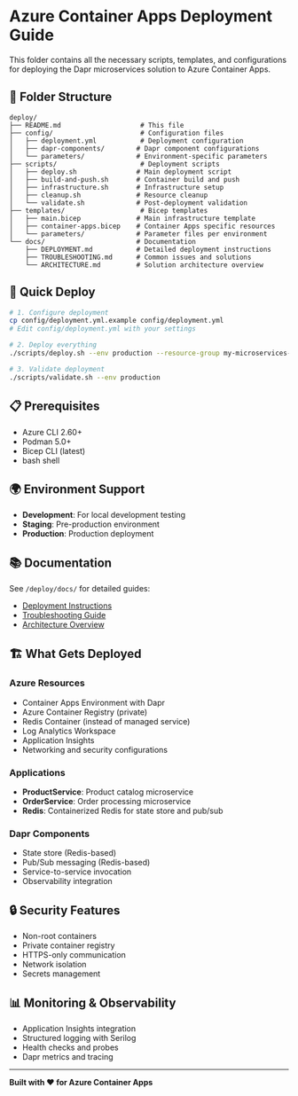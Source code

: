 # Azure Container Apps Deployment Guide

This folder contains all the necessary scripts, templates, and configurations for deploying the Dapr microservices solution to Azure Container Apps.

## 📁 Folder Structure

```
deploy/
├── README.md                    # This file
├── config/                      # Configuration files
│   ├── deployment.yml           # Deployment configuration
│   ├── dapr-components/        # Dapr component configurations
│   └── parameters/             # Environment-specific parameters
├── scripts/                     # Deployment scripts
│   ├── deploy.sh               # Main deployment script
│   ├── build-and-push.sh       # Container build and push
│   ├── infrastructure.sh       # Infrastructure setup
│   ├── cleanup.sh              # Resource cleanup
│   └── validate.sh             # Post-deployment validation
├── templates/                   # Bicep templates
│   ├── main.bicep              # Main infrastructure template
│   ├── container-apps.bicep    # Container Apps specific resources
│   └── parameters/             # Parameter files per environment
└── docs/                       # Documentation
    ├── DEPLOYMENT.md           # Detailed deployment instructions
    ├── TROUBLESHOOTING.md      # Common issues and solutions
    └── ARCHITECTURE.md         # Solution architecture overview
```

## 🚀 Quick Deploy

```bash
# 1. Configure deployment
cp config/deployment.yml.example config/deployment.yml
# Edit config/deployment.yml with your settings

# 2. Deploy everything
./scripts/deploy.sh --env production --resource-group my-microservices-rg

# 3. Validate deployment
./scripts/validate.sh --env production
```

## 📋 Prerequisites

- Azure CLI 2.60+
- Podman 5.0+
- Bicep CLI (latest)
- bash shell

## 🌍 Environment Support

- **Development**: For local development testing
- **Staging**: Pre-production environment
- **Production**: Production deployment

## 📚 Documentation

See `/deploy/docs/` for detailed guides:
- [Deployment Instructions](docs/DEPLOYMENT.md)
- [Troubleshooting Guide](docs/TROUBLESHOOTING.md)
- [Architecture Overview](docs/ARCHITECTURE.md)

## 🏗️ What Gets Deployed

### Azure Resources
- Container Apps Environment with Dapr
- Azure Container Registry (private)
- Redis Container (instead of managed service)
- Log Analytics Workspace
- Application Insights
- Networking and security configurations

### Applications
- **ProductService**: Product catalog microservice
- **OrderService**: Order processing microservice
- **Redis**: Containerized Redis for state store and pub/sub

### Dapr Components
- State store (Redis-based)
- Pub/Sub messaging (Redis-based)
- Service-to-service invocation
- Observability integration

## 🔒 Security Features

- Non-root containers
- Private container registry
- HTTPS-only communication
- Network isolation
- Secrets management

## 📊 Monitoring & Observability

- Application Insights integration
- Structured logging with Serilog
- Health checks and probes
- Dapr metrics and tracing

---

**Built with ❤️ for Azure Container Apps**